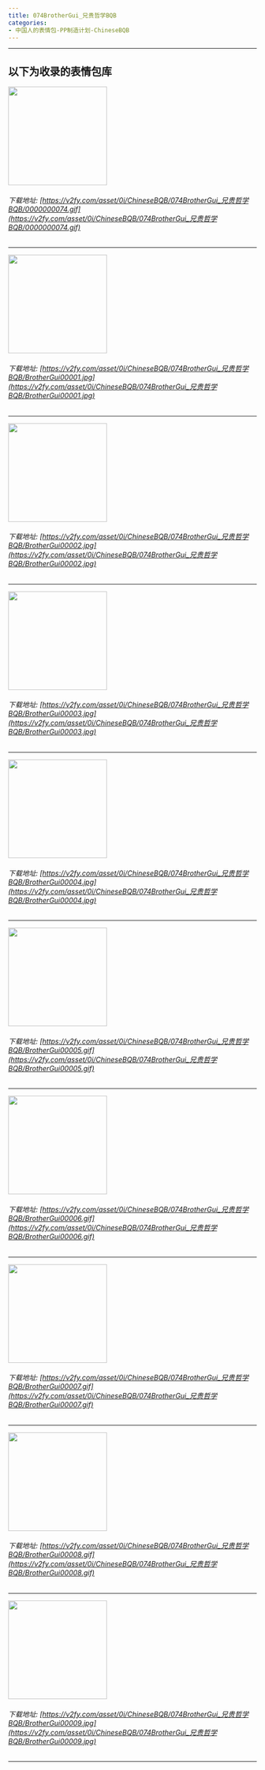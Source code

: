 ```yaml
---
title: 074BrotherGui_兄贵哲学BQB
categories:
- 中国人的表情包-PP制造计划-ChineseBQB
---
```


------
## 以下为收录的表情包库

<!-- more -->

<img height='200px' style='height:200px;'  src='https://v2fy.com/asset/0i/ChineseBQB/074BrotherGui_兄贵哲学BQB/0000000074.gif' data-original='https://v2fy.com/asset/0i/ChineseBQB/074BrotherGui_兄贵哲学BQB/0000000074.gif' /><br/><h6>下载地址: [https://v2fy.com/asset/0i/ChineseBQB/074BrotherGui_兄贵哲学BQB/0000000074.gif](https://v2fy.com/asset/0i/ChineseBQB/074BrotherGui_兄贵哲学BQB/0000000074.gif)</h6><hr/><img height='200px' style='height:200px;'  src='https://v2fy.com/asset/0i/ChineseBQB/074BrotherGui_兄贵哲学BQB/BrotherGui00001.jpg' data-original='https://v2fy.com/asset/0i/ChineseBQB/074BrotherGui_兄贵哲学BQB/BrotherGui00001.jpg' /><br/><h6>下载地址: [https://v2fy.com/asset/0i/ChineseBQB/074BrotherGui_兄贵哲学BQB/BrotherGui00001.jpg](https://v2fy.com/asset/0i/ChineseBQB/074BrotherGui_兄贵哲学BQB/BrotherGui00001.jpg)</h6><hr/><img height='200px' style='height:200px;'  src='https://v2fy.com/asset/0i/ChineseBQB/074BrotherGui_兄贵哲学BQB/BrotherGui00002.jpg' data-original='https://v2fy.com/asset/0i/ChineseBQB/074BrotherGui_兄贵哲学BQB/BrotherGui00002.jpg' /><br/><h6>下载地址: [https://v2fy.com/asset/0i/ChineseBQB/074BrotherGui_兄贵哲学BQB/BrotherGui00002.jpg](https://v2fy.com/asset/0i/ChineseBQB/074BrotherGui_兄贵哲学BQB/BrotherGui00002.jpg)</h6><hr/><img height='200px' style='height:200px;'  src='https://v2fy.com/asset/0i/ChineseBQB/074BrotherGui_兄贵哲学BQB/BrotherGui00003.jpg' data-original='https://v2fy.com/asset/0i/ChineseBQB/074BrotherGui_兄贵哲学BQB/BrotherGui00003.jpg' /><br/><h6>下载地址: [https://v2fy.com/asset/0i/ChineseBQB/074BrotherGui_兄贵哲学BQB/BrotherGui00003.jpg](https://v2fy.com/asset/0i/ChineseBQB/074BrotherGui_兄贵哲学BQB/BrotherGui00003.jpg)</h6><hr/><img height='200px' style='height:200px;'  src='https://v2fy.com/asset/0i/ChineseBQB/074BrotherGui_兄贵哲学BQB/BrotherGui00004.jpg' data-original='https://v2fy.com/asset/0i/ChineseBQB/074BrotherGui_兄贵哲学BQB/BrotherGui00004.jpg' /><br/><h6>下载地址: [https://v2fy.com/asset/0i/ChineseBQB/074BrotherGui_兄贵哲学BQB/BrotherGui00004.jpg](https://v2fy.com/asset/0i/ChineseBQB/074BrotherGui_兄贵哲学BQB/BrotherGui00004.jpg)</h6><hr/><img height='200px' style='height:200px;'  src='https://v2fy.com/asset/0i/ChineseBQB/074BrotherGui_兄贵哲学BQB/BrotherGui00005.gif' data-original='https://v2fy.com/asset/0i/ChineseBQB/074BrotherGui_兄贵哲学BQB/BrotherGui00005.gif' /><br/><h6>下载地址: [https://v2fy.com/asset/0i/ChineseBQB/074BrotherGui_兄贵哲学BQB/BrotherGui00005.gif](https://v2fy.com/asset/0i/ChineseBQB/074BrotherGui_兄贵哲学BQB/BrotherGui00005.gif)</h6><hr/><img height='200px' style='height:200px;'  src='https://v2fy.com/asset/0i/ChineseBQB/074BrotherGui_兄贵哲学BQB/BrotherGui00006.gif' data-original='https://v2fy.com/asset/0i/ChineseBQB/074BrotherGui_兄贵哲学BQB/BrotherGui00006.gif' /><br/><h6>下载地址: [https://v2fy.com/asset/0i/ChineseBQB/074BrotherGui_兄贵哲学BQB/BrotherGui00006.gif](https://v2fy.com/asset/0i/ChineseBQB/074BrotherGui_兄贵哲学BQB/BrotherGui00006.gif)</h6><hr/><img height='200px' style='height:200px;'  src='https://v2fy.com/asset/0i/ChineseBQB/074BrotherGui_兄贵哲学BQB/BrotherGui00007.gif' data-original='https://v2fy.com/asset/0i/ChineseBQB/074BrotherGui_兄贵哲学BQB/BrotherGui00007.gif' /><br/><h6>下载地址: [https://v2fy.com/asset/0i/ChineseBQB/074BrotherGui_兄贵哲学BQB/BrotherGui00007.gif](https://v2fy.com/asset/0i/ChineseBQB/074BrotherGui_兄贵哲学BQB/BrotherGui00007.gif)</h6><hr/><img height='200px' style='height:200px;'  src='https://v2fy.com/asset/0i/ChineseBQB/074BrotherGui_兄贵哲学BQB/BrotherGui00008.gif' data-original='https://v2fy.com/asset/0i/ChineseBQB/074BrotherGui_兄贵哲学BQB/BrotherGui00008.gif' /><br/><h6>下载地址: [https://v2fy.com/asset/0i/ChineseBQB/074BrotherGui_兄贵哲学BQB/BrotherGui00008.gif](https://v2fy.com/asset/0i/ChineseBQB/074BrotherGui_兄贵哲学BQB/BrotherGui00008.gif)</h6><hr/><img height='200px' style='height:200px;'  src='https://v2fy.com/asset/0i/ChineseBQB/074BrotherGui_兄贵哲学BQB/BrotherGui00009.jpg' data-original='https://v2fy.com/asset/0i/ChineseBQB/074BrotherGui_兄贵哲学BQB/BrotherGui00009.jpg' /><br/><h6>下载地址: [https://v2fy.com/asset/0i/ChineseBQB/074BrotherGui_兄贵哲学BQB/BrotherGui00009.jpg](https://v2fy.com/asset/0i/ChineseBQB/074BrotherGui_兄贵哲学BQB/BrotherGui00009.jpg)</h6><hr/>